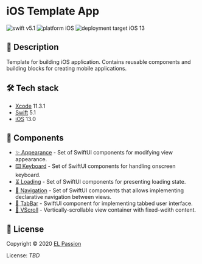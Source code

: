 # iOS Template App

![swift v5.1](https://img.shields.io/badge/swift-v5.1-orange.svg)
![platform iOS](https://img.shields.io/badge/platform-iOS-blue.svg)
![deployment target iOS 13](https://img.shields.io/badge/deployment%20target-iOS%2013-blueviolet)

## 📝 Description

Template for building iOS application. Contains reusable components and building blocks for creating mobile applications.

## 🛠 Tech stack

- [Xcode](https://developer.apple.com/xcode/) 11.3.1
- [Swift](https://swift.org/) 5.1
- [iOS](https://www.apple.com/pl/ios/) 13.0

## 🧩 Components

- [✨ Appearance](TemplateApp/Appearance) - Set of SwiftUI components for modifying view appearance.
- [⌨️ Keyboard](TemplateApp/Keyboard) - Set of SwiftUI components for handling onscreen keyboard.
- [⏳ Loading](TemplateApp/Loading) - Set of SwiftUI components for presenting loading state.
- [🧭 Navigation](TemplateApp/Navigation) - Set of SwiftUI components that allows implementing declarative navigation between views.
- [🧩 TabBar](TemplateApp/TabBar) - SwiftUI component for implementing tabbed user interface.
- [🧩 VScroll](TemplateApp/VScroll) - Vertically-scrollable view container with fixed-wdith content.

## 📄 License

Copyright © 2020 [EL Passion](https://www.elpassion.com)

License: *TBD*